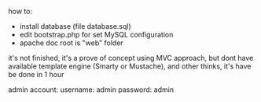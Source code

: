 
how to:
- install database (file database.sql)
- edit bootstrap.php for set MySQL configuration
- apache doc root is "web" folder

it's not finished, it's a prove of concept using MVC approach, but dont have available template engine (Smarty or Mustache), and other thinks, it's have be done in 1 hour

admin account:
username: admin
password: admin
